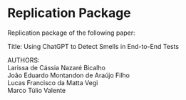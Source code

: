 # Replication Package

Replication package of the following paper:

Title:
Using ChatGPT to Detect Smells in End-to-End Tests

AUTHORS: </br>
Larissa de Cássia Nazaré Bicalho </br>
João Eduardo Montandon de Araújo Filho </br>
Lucas Francisco da Matta Vegi   
Marco Túlio Valente

